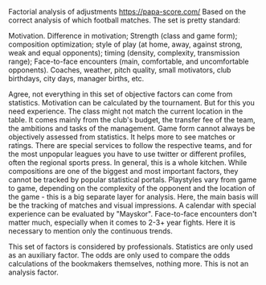 Factorial analysis of adjustments https://papa-score.com/
Based on the correct analysis of which football matches. The set is pretty standard:

Motivation. Difference in motivation;
Strength (class and game form);
composition optimization;
style of play (at home, away, against strong, weak and equal opponents);
timing (density, complexity, transmission range);
Face-to-face encounters (main, comfortable, and uncomfortable opponents).
Coaches, weather, pitch quality, small motivators, club birthdays, city days, manager births, etc.

Agree, not everything in this set of objective factors can come from statistics. Motivation can be calculated by the tournament. But for this you need experience. The class might not match the current location in the table. It comes mainly from the club's budget, the transfer fee of the team, the ambitions and tasks of the management. Game form cannot always be objectively assessed from statistics. It helps more to see matches or ratings. There are special services to follow the respective teams, and for the most unpopular leagues you have to use twitter or different profiles, often the regional sports press. In general, this is a whole kitchen. While compositions are one of the biggest and most important factors, they cannot be tracked by popular statistical portals. Playstyles vary from game to game, depending on the complexity of the opponent and the location of the game - this is a big separate layer for analysis. Here, the main basis will be the tracking of matches and visual impressions. A calendar with special experience can be evaluated by "Mayskor". Face-to-face encounters don't matter much, especially when it comes to 2-3+ year fights. Here it is necessary to mention only the continuous trends.

This set of factors is considered by professionals. Statistics are only used as an auxiliary factor. The odds are only used to compare the odds calculations of the bookmakers themselves, nothing more. This is not an analysis factor.
